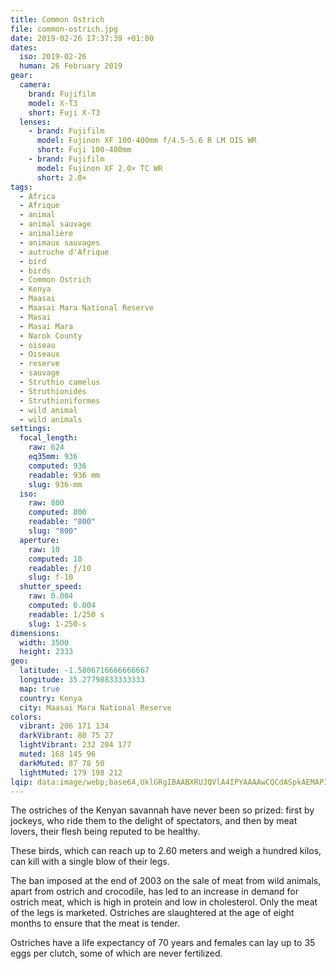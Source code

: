 ```yaml
---
title: Common Ostrich
file: common-ostrich.jpg
date: 2019-02-26 17:37:39 +01:00
dates:
  iso: 2019-02-26
  human: 26 February 2019
gear:
  camera:
    brand: Fujifilm
    model: X-T3
    short: Fuji X-T3
  lenses:
    - brand: Fujifilm
      model: Fujinon XF 100-400mm f/4.5-5.6 R LM OIS WR
      short: Fuji 100-400mm
    - brand: Fujifilm
      model: Fujinon XF 2.0× TC WR
      short: 2.0×
tags:
  - Africa
  - Afrique
  - animal
  - animal sauvage
  - animalière
  - animaux sauvages
  - autruche d'Afrique
  - bird
  - birds
  - Common Ostrich
  - Kenya
  - Maasai
  - Maasai Mara National Reserve
  - Masai
  - Masai Mara
  - Narok County
  - oiseau
  - Oiseaux
  - reserve
  - sauvage
  - Struthio camelus
  - Struthionidés
  - Struthioniformes
  - wild animal
  - wild animals
settings:
  focal_length:
    raw: 624
    eq35mm: 936
    computed: 936
    readable: 936 mm
    slug: 936-mm
  iso:
    raw: 800
    computed: 800
    readable: "800"
    slug: "800"
  aperture:
    raw: 10
    computed: 10
    readable: ƒ/10
    slug: f-10
  shutter_speed:
    raw: 0.004
    computed: 0.004
    readable: 1/250 s
    slug: 1-250-s
dimensions:
  width: 3500
  height: 2333
geo:
  latitude: -1.5806716666666667
  longitude: 35.27798833333333
  map: true
  country: Kenya
  city: Maasai Mara National Reserve
colors:
  vibrant: 206 171 134
  darkVibrant: 80 75 27
  lightVibrant: 232 204 177
  muted: 168 145 96
  darkMuted: 87 78 50
  lightMuted: 179 198 212
lqip: data:image/webp;base64,UklGRgIBAABXRUJQVlA4IPYAAAAwCQCdASpkAEMAP3GqxFy0v7CsLrQKi/AuCWUA0nNT2mIbyyJzMaoxAiE3BswgLt9WacIPC3ZHRhovZPGqGyCX33W+EB7NRmLdidNsiNJ2bMNAAP7n40l07rKS4qwdME1tAzMEzGTuFSzNJWkoffNqtCY3LRJV/fEHUFn5WicUO4+2LF+BmGYkr10XSxnQrhSK0p4BoReu3vXpPYJYEVn23/7B9i9vYm6nCEgVQYXgmYnLkiRN6lwvF4lmzIPBvuOJVLwp1ER1ad7dXtN4SW/UyvltLuPSaHEA4YwuCyv44dgqMJYwnBsyUEAVzWYVYNmry2gqUAA=
---
```


The ostriches of the Kenyan savannah have never been so prized: first by jockeys, who ride them to the delight of spectators, and then by meat lovers, their flesh being reputed to be healthy.

These birds, which can reach up to 2.60 meters and weigh a hundred kilos, can kill with a single blow of their legs.

The ban imposed at the end of 2003 on the sale of meat from wild animals, apart from ostrich and crocodile, has led to an increase in demand for ostrich meat, which is high in protein and low in cholesterol. Only the meat of the legs is marketed. Ostriches are slaughtered at the age of eight months to ensure that the meat is tender.

Ostriches have a life expectancy of 70 years and females can lay up to 35 eggs per clutch, some of which are never fertilized.
